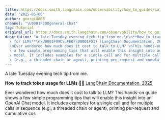 ```yaml
---
title: https://docs.smith.langchain.com/observability/how_to_guides/calculate_token_based_costs
date: '2025-05-06'
author: georgi8865
channel: "\U0001F3D8general-chat"
tag: Tutorial
original_url: https://docs.smith.langchain.com/observability/how_to_guides/calculate_token_based_costs
description: "A late Tuesday evening tech tip from me.\n\n**How to track token usage\
  \ for LLMs**\n\U0001F99C\uFE0F\U0001F517 [LangChain Documentation, 2025](https://python.langchain.com/docs/how_to/llm_token_usage_tracking/)\n\
  \nEver wondered how much does it cost to talk to LLM? \nThis hands-on guide shows\
  \ a few simple programming tips that will enable this insight into an  OpenAI Chat\
  \ model. It includes examples for a single call and for multiple calls in sequence\
  \ (e.g., a threaded chain or agent), printing per-request and cumulative cos"
---
```


A late Tuesday evening tech tip from me.

**How to track token usage for LLMs**
🦜️🔗 [LangChain Documentation, 2025](https://python.langchain.com/docs/how_to/llm_token_usage_tracking/)

Ever wondered how much does it cost to talk to LLM? 
This hands-on guide shows a few simple programming tips that will enable this insight into an  OpenAI Chat model. It includes examples for a single call and for multiple calls in sequence (e.g., a threaded chain or agent), printing per-request and cumulative cos